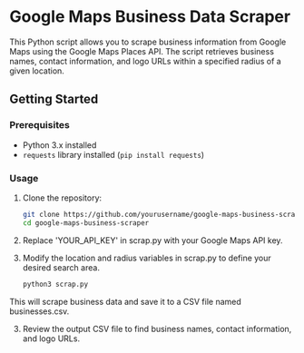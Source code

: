 # Google Maps Business Data Scraper

This Python script allows you to scrape business information from Google Maps using the Google Maps Places API. The script retrieves business names, contact information, and logo URLs within a specified radius of a given location.

## Getting Started

### Prerequisites

- Python 3.x installed
- `requests` library installed (`pip install requests`)

### Usage

1. Clone the repository:

   ```bash
   git clone https://github.com/yourusername/google-maps-business-scraper.git
   cd google-maps-business-scraper

1. Replace 'YOUR_API_KEY' in scrap.py with your Google Maps API key.

2. Modify the location and radius variables in scrap.py to define your desired search area.

   ```bash
   python3 scrap.py
This will scrape business data and save it to a CSV file named businesses.csv.

3. Review the output CSV file to find business names, contact information, and logo URLs.